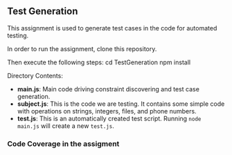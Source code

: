 ## Test Generation

This assignment is used to generate test cases in the code for automated testing.

In order to run the assignment, clone this repository.

Then execute the following steps:
    cd TestGeneration
    npm install

Directory Contents:

* **main.js**: Main code driving constraint discovering and test case generation.
* **subject.js**: This is the code we are testing. It contains some simple code with operations on strings, integers, files, and phone numbers.
* **test.js**: This is an automatically created test script. Running `node main.js` will create a new `test.js`.

### Code Coverage in the assigment




